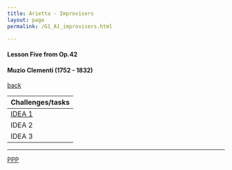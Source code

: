```yaml
---
title: Arietta - Improvisers
layout: page
permalink: /G1_A1_improvisers.html

---
```



#### Lesson Five from Op.42

#### Muzio Clementi (1752 - 1832)


[back](G1_A1)


| Challenges/tasks | 
| ------------ | 
| [IDEA 1](G1_A1_improvisers_idea_1.html)       |
| IDEA 2       |
| IDEA 3       |

***



[PPP](https://itunes.apple.com/gb/app/abrsm-piano-practice-partner/id891238739?mt=8>)



